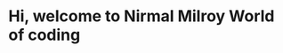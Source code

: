 <!DOCTYPE html>
<html lang="en">
<head>
	<meta charset="UTF-8">
	<meta name="viewport" content="width=device-width, initial-scale=1.0">
	<title>Nirmal Milroy</title>
</head>
<body>
	<h1>Hi, welcome to Nirmal Milroy World of coding</h1>
</body>
</html>
